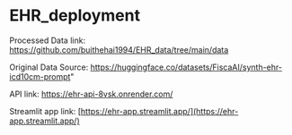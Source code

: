 # EHR_deployment
Processed Data link: https://github.com/buithehai1994/EHR_data/tree/main/data

Original Data Source: https://huggingface.co/datasets/FiscaAI/synth-ehr-icd10cm-prompt"

API link: https://ehr-api-8vsk.onrender.com/

Streamlit app link: [https://ehr-app.streamlit.app/](https://ehr-app.streamlit.app/)
